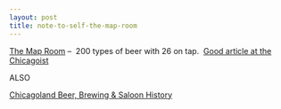 ```yaml
---
layout: post
title: note-to-self-the-map-room
---
```

[The Map Room](http://www.maproom.com/) –  200 types of beer with 26 on
tap.  [Good article at the
Chicagoist](http://feeds.feedburner.com/Chicagoist?m=743)

ALSO

[Chicagoland Beer, Brewing & Saloon
History](http://www.chicagolandbeerhistory.com/welcome.htm)
